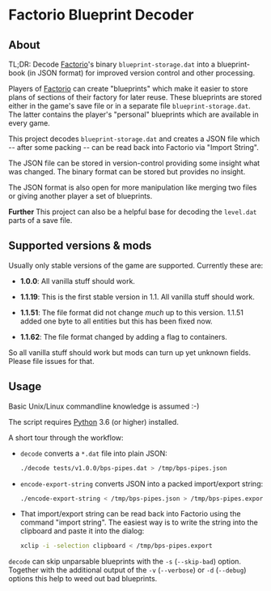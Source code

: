 # Factorio Blueprint Decoder

## About

TL;DR: Decode [Factorio]'s binary `blueprint-storage.dat` into a blueprint-book
(in JSON format) for improved version control and other processing.

Players of [Factorio] can create "blueprints" which make it easier to store
plans of sections of their factory for later reuse. These blueprints are stored
either in the game's save file or in a separate file `blueprint-storage.dat`.
The latter contains the player's "personal" blueprints which are available in
every game.

This project decodes `blueprint-storage.dat` and creates a JSON file which
-- after some packing -- can be read back into Factorio via "Import String".

The JSON file can be stored in version-control providing some insight what was
changed. The binary format can be stored but provides no insight.

The JSON format is also open for more manipulation like merging two files or
giving another player a set of blueprints.

**Further** This project can also be a helpful base for decoding the
`level.dat` parts of a save file.

[Factorio]: https://factorio.com/

## Supported versions & mods

Usually only stable versions of the game are supported. Currently these are:

- **1.0.0**: All vanilla stuff should work.

- **1.1.19**: This is the first stable version in 1.1. All vanilla stuff should
  work.

- **1.1.51**: The file format did not change *much* up to this version. 1.1.51
  added one byte to all entities but this has been fixed now.

- **1.1.62**: The file format changed by adding a flag to containers.

So all vanilla stuff should work but mods can turn up yet unknown fields.
Please file issues for that.

## Usage

Basic Unix/Linux commandline knowledge is assumed :-)

The script requires [Python] 3.6 (or higher) installed.

A short tour through the workflow:

- `decode` converts a `*.dat` file into plain JSON:

  ```sh
  ./decode tests/v1.0.0/bps-pipes.dat > /tmp/bps-pipes.json
  ```

- `encode-export-string` converts JSON into a packed import/export string:

  ```sh
  ./encode-export-string < /tmp/bps-pipes.json > /tmp/bps-pipes.export
  ```

- That import/export string can be read back into Factorio using the command
"import string". The easiest way is to write the string into the clipboard
and paste it into the dialog:

  ```sh
  xclip -i -selection clipboard < /tmp/bps-pipes.export
  ```

`decode` can skip unparsable blueprints with the `-s` (`--skip-bad`) option.
Together with the additional output of the `-v` (`--verbose`) or
`-d` (`--debug`) options this help to weed out bad blueprints.

[Python]: https://www.python.org/
